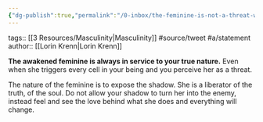 ```yaml
---
{"dg-publish":true,"permalink":"/0-inbox/the-feminine-is-not-a-threat-when-she-calls-out/"}
---
```


tags:: [[3 Resources/Masculinity\|Masculinity]] #source/tweet #a/statement 
author:: [[Lorin Krenn\|Lorin Krenn]]

**The awakened feminine is always in service to your true nature.** Even when she triggers every cell in your being and you perceive her as a threat.

The nature of the feminine is to expose the shadow. She is a liberator of the truth, of the soul. Do not allow your shadow to turn her into the enemy, instead feel and see the love behind what she does and everything will change.